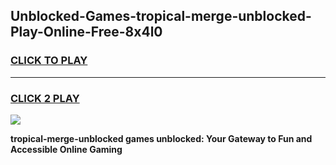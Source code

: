 
## Unblocked-Games-tropical-merge-unblocked-Play-Online-Free-8x4l0
<h3>
<a href="https://premium76.site?title=tropical-merge-unblocked&ref=26A">CLICK TO PLAY</a></h3>
<hr>

<h3>
<a href="https://premium76.site?title=tropical-merge-unblocked&ref=26A">CLICK 2 PLAY</a>
  
</h3>

<a href="https://premium76.site?title=tropical-merge-unblocked&ref=26A"><img src="https://clearcache.store/games.png"></a>


**tropical-merge-unblocked games unblocked: Your Gateway to Fun and Accessible Online Gaming**
